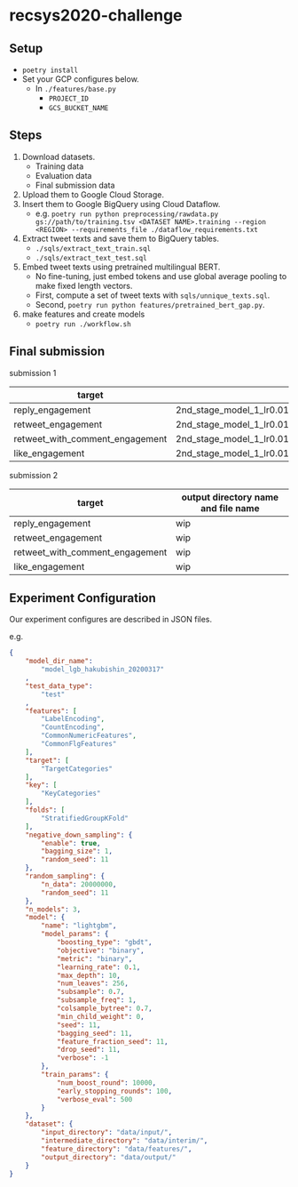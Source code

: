 # recsys2020-challenge

## Setup

- `poetry install`
- Set your GCP configures below.
  - In `./features/base.py`
    - `PROJECT_ID`
    - `GCS_BUCKET_NAME`

## Steps

1. Download datasets.
    - Training data
    - Evaluation data
    - Final submission data
2. Upload them to Google Cloud Storage.
3. Insert them to Google BigQuery using Cloud Dataflow.
    - e.g. `poetry run python preprocessing/rawdata.py gs://path/to/training.tsv <DATASET NAME>.training --region <REGION> --requirements_file ./dataflow_requirements.txt`
4. Extract tweet texts and save them to BigQuery tables.
    - `./sqls/extract_text_train.sql`
    - `./sqls/extract_text_test.sql`
5. Embed tweet texts using pretrained multilingual BERT.
    - No fine-tuning, just embed tokens and use global average pooling to make fixed length vectors.
    - First, compute a set of tweet texts with `sqls/unnique_texts.sql`.
    - Second, `poetry run python features/pretrained_bert_gap.py`.
6. make features and create models
    - `poetry run ./workflow.sh`

## Final submission

submission 1

target | output directory name and file name
-- | --
reply_engagement | 2nd_stage_model_1_lr0.01_models5_data1000000/reply_engagement_submission_test.csv
retweet_engagement | 2nd_stage_model_1_lr0.01_models5_data1000000/retweet_engagement_submission_test.csv
retweet_with_comment_engagement | 2nd_stage_model_1_lr0.01_models5_data1000000/retweet_with_comment_engagement_submission_test.csv
like_engagement | 2nd_stage_model_1_lr0.01_models5_data100000/like_engagement_submission_test.csv

submission 2

target | output directory name and file name
-- | --
reply_engagement | wip
retweet_engagement | wip
retweet_with_comment_engagement | wip
like_engagement | wip

## Experiment Configuration

Our experiment configures are described in JSON files.

e.g.
```json
{
    "model_dir_name":
        "model_lgb_hakubishin_20200317"
    ,
    "test_data_type":
        "test"
    ,
    "features": [
        "LabelEncoding",
        "CountEncoding",
        "CommonNumericFeatures",
        "CommonFlgFeatures"
    ],
    "target": [
        "TargetCategories"
    ],
    "key": [
        "KeyCategories"
    ],
    "folds": [
        "StratifiedGroupKFold"
    ],
    "negative_down_sampling": {
        "enable": true,
        "bagging_size": 1,
        "random_seed": 11
    },
    "random_sampling": {
        "n_data": 20000000,
        "random_seed": 11
    },
    "n_models": 3,
    "model": {
        "name": "lightgbm",
        "model_params": {
            "boosting_type": "gbdt",
            "objective": "binary",
            "metric": "binary",
            "learning_rate": 0.1,
            "max_depth": 10,
            "num_leaves": 256,
            "subsample": 0.7,
            "subsample_freq": 1,
            "colsample_bytree": 0.7,
            "min_child_weight": 0,
            "seed": 11,
            "bagging_seed": 11,
            "feature_fraction_seed": 11,
            "drop_seed": 11,
            "verbose": -1
        },
        "train_params": {
            "num_boost_round": 10000,
            "early_stopping_rounds": 100,
            "verbose_eval": 500
        }
    },
    "dataset": {
        "input_directory": "data/input/",
        "intermediate_directory": "data/interim/",
        "feature_directory": "data/features/",
        "output_directory": "data/output/"
    }
}
```
